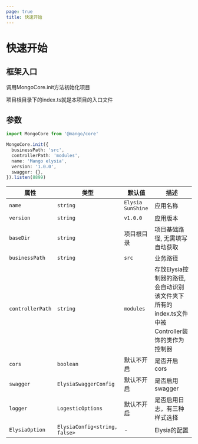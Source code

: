 ```yaml
---
page: true
title: 快速开始 
---
```


# 快速开始

## 框架入口
调用MongoCore.init方法初始化项目

项目根目录下的index.ts就是本项目的入口文件

## 参数
```ts
import MongoCore from '@mango/core'

MongoCore.init({
  businessPath: 'src',
  controllerPath: 'modules',
  name: 'Mango elysia',
  version: '1.0.0',
  swagger: {},
}).listen(8899)

```
| 属性               | 类型                                       | 默认值                       | 描述                              |
|--------------------|------------------------------------------|------------------------------|-----------------------------------|
| `name`             | `string`                                 | `Elysia SunShine`            | 应用名称                          |
| `version`          | `string`                                 | `v1.0.0`                     | 应用版本                          |
| `baseDir`         | `string`                                 | 项目根目录                   | 项目基础路径, 无需填写自动获取   |
| `businessPath`     | `string`                                 | `src`                        | 业务路径                          |
| `controllerPath`   | `string`                                 | `modules`                    | 存放Elysia控制器的路径,会自动识别该文件夹下所有的index.ts文件中被Controller装饰的类作为控制器           |
| `cors`             | `boolean`                                | 默认不开启                           | 是否开启cors                     |
| `swagger`          | `ElysiaSwaggerConfig`     | 默认不开启                            | 是否启用swagger                  |
| `logger`           | `LogesticOptions`      | 默认不开启                            | 是否启用日志，有三种样式选择     |
| `ElysiaOption`           | `ElysiaConfig<string, false>`      | -                            | Elysia的配置     |